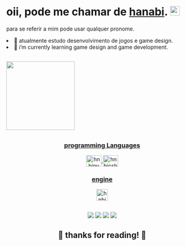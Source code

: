 <h1>oii, pode me chamar de <a href="https://github.com/thnbi">hanabi</a>. <img src="https://media.giphy.com/media/hvRJCLFzcasrR4ia7z/giphy.gif" width="25px"> </h1>


para se referir a mim pode usar qualquer pronome.


<li>
🌱 atualmente estudo desenvolvimento de jogos e game design.</li>
<li/> 🌱 i’m currently learning game design and game development. 


  ##

<div>
  <a href="https://github.com/thnbi">
  <img height="180em" src="https://github-readme-stats.vercel.app/api?username=thnbi&show_icons=true&theme=shades-of-purple&include_all_commits=true&count_private=true"/>
   

<div
  <img height="180em" src="https://github-readme-stats.vercel.app/api/top-langs/?username=thnbi&show_icons=true&layout=compact&langs_count=7&theme=shades-of-purple"/>

  ##
 
<div align="center">

   ### programming Languages 
<div align="center">

  <img align="center" alt=hnbipy height="30" width="40" src="https://cdn.jsdelivr.net/gh/devicons/devicon/icons/python/python-original.svg" />
  <img align="center" alt=hnbicsharp height="30" width="40"src="https://cdn.jsdelivr.net/gh/devicons/devicon/icons/csharp/csharp-original.svg" />
<div align="center">
 
  
 ### engine
 <div align="center">
 <img align="center" alt=hnbipy height="30" src="https://cdn.discordapp.com/attachments/821200514041511948/937059322666573845/PngItem_5356083.png" />
    </div>
   
##
    
   <div> 
  <a href="https://www.instagram.com/re_hnbi/" target="_blank"><img src="https://img.shields.io/badge/-Instagram-%23E4405F?style=for-the-badge&logo=instagram&logoColor=white" target="_blank"></a>
 	<a href="https://www.twitch.tv/hnbii" target="_blank"><img src="https://img.shields.io/badge/Twitch-9146FF?style=for-the-badge&logo=twitch&logoColor=white" target="_blank"></a>
 <a href="https://twitter.com/thnbii" target="_blank"><img src="https://img.shields.io/badge/Twitter-1DA1F2?style=for-the-badge&logo=twitter&logoColor=white" target="_blank"></a> 
  <a href="https://www.tiktok.com/@thnbi" target="_blank"><img src="https://img.shields.io/badge/TikTok-000000?style=for-the-badge&logo=tiktok&logoColor=white" target="_blank"></a> 

<div align="center">

<h2 <align="center">💖 thanks for reading! 💖
<div> 
    

